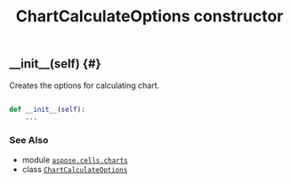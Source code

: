 ﻿---
title: ChartCalculateOptions constructor
second_title: Aspose.Cells for Python via .NET API References
description: 
type: docs
weight: 10
url: /aspose.cells.charts/chartcalculateoptions/__init__/
is_root: false
---

## \_\_init\_\_(self) {#}

Creates the options for calculating chart.



```python

def __init__(self):
    ...
```





### See Also
* module [`aspose.cells.charts`](../../)
* class [`ChartCalculateOptions`](/cells/python-net/aspose.cells.charts/chartcalculateoptions)
